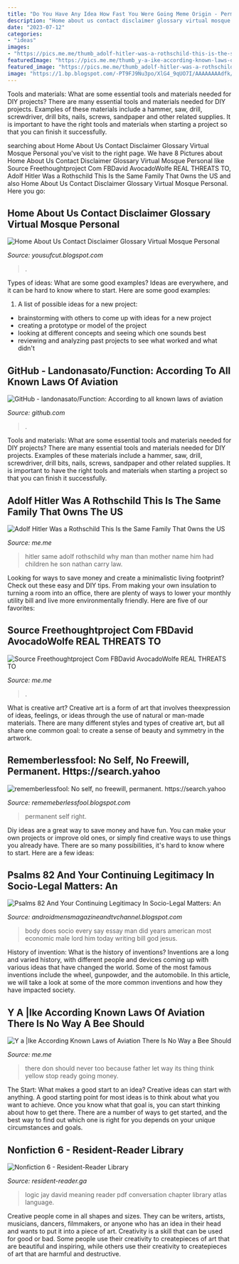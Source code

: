 ```yaml
---
title: "Do You Have Any Idea How Fast You Were Going Meme Origin - Permanent Self Right"
description: "Home about us contact disclaimer glossary virtual mosque personal"
date: "2023-07-12"
categories:
- "ideas"
images:
- "https://pics.me.me/thumb_adolf-hitler-was-a-rothschild-this-is-the-same-family-7752664.png"
featuredImage: "https://pics.me.me/thumb_y-a-ike-according-known-laws-of-aviation-there-is-57111182.png"
featured_image: "https://pics.me.me/thumb_adolf-hitler-was-a-rothschild-this-is-the-same-family-7752664.png"
image: "https://1.bp.blogspot.com/-PT9FJ9Nu3po/XlG4_9qUO7I/AAAAAAAAdfk/eRkxERO0sBgk73l9n5GtCBERlh1gh1F5ACLcBGAsYHQ/s1600/Untitled772.png"
---
```



Tools and materials: What are some essential tools and materials needed for DIY projects?
There are many essential tools and materials needed for DIY projects. Examples of these materials include a hammer, saw, drill, screwdriver, drill bits, nails, screws, sandpaper and other related supplies. It is important to have the right tools and materials when starting a project so that you can finish it successfully.

	

		
searching about Home About Us Contact Disclaimer Glossary Virtual Mosque Personal you've visit to the right page. We have 8 Pictures about Home About Us Contact Disclaimer Glossary Virtual Mosque Personal like Source Freethoughtproject Com FBDavid AvocadoWolfe REAL THREATS TO, Adolf Hitler Was a Rothschild This Is the Same Family That 0wns the US and also Home About Us Contact Disclaimer Glossary Virtual Mosque Personal. Here you go:
		
    
## Home About Us Contact Disclaimer Glossary Virtual Mosque Personal

<img loading=lazy src="https://i.ytimg.com/vi/Hls-cIdrpFM/0.jpg" onerror="this.onerror=null;this.src='https://tse2.mm.bing.net/th?id=OIP.w-i-ANFY26Qu4yf7igAK4gHaFj&amp;pid=15.1';" alt="Home About Us Contact Disclaimer Glossary Virtual Mosque Personal">

_Source: yousufcut.blogspot.com_

>. 

	

Types of ideas: What are some good examples?
Ideas are everywhere, and it can be hard to know where to start. Here are some good examples:
1. A list of possible ideas for a new project: 
- brainstorming with others to come up with ideas for a new project 
- creating a prototype or model of the project 
- looking at different concepts and seeing which one sounds best 
- reviewing and analyzing past projects to see what worked and what didn't 

    
## GitHub - Landonasato/Function: According To All Known Laws Of Aviation

<img loading=lazy src="https://avatars.githubusercontent.com/u/32941965?s=400&amp;v=4" onerror="this.onerror=null;this.src='https://tse3.mm.bing.net/th?id=OIP.4C3Tm9N2e3ERipTTONBXwAAAAA&amp;pid=15.1';" alt="GitHub - landonasato/Function: According to all known laws of aviation">

_Source: github.com_

>. 

	

Tools and materials: What are some essential tools and materials needed for DIY projects?
There are many essential tools and materials needed for DIY projects. Examples of these materials include a hammer, saw, drill, screwdriver, drill bits, nails, screws, sandpaper and other related supplies. It is important to have the right tools and materials when starting a project so that you can finish it successfully.

    
## Adolf Hitler Was A Rothschild This Is The Same Family That 0wns The US

<img loading=lazy src="https://pics.me.me/thumb_adolf-hitler-was-a-rothschild-this-is-the-same-family-7752664.png" onerror="this.onerror=null;this.src='https://tse3.mm.bing.net/th?id=OIP.0lB5UZMHfrdwgiYl2IPG9AAAAA&amp;pid=15.1';" alt="Adolf Hitler Was a Rothschild This Is the Same Family That 0wns the US">

_Source: me.me_

>hitler same adolf rothschild why man than mother name him had children he son nathan carry law. 

	

Looking for ways to save money and create a minimalistic living footprint? Check out these easy and DIY tips. From making your own insulation to turning a room into an office, there are plenty of ways to lower your monthly utility bill and live more environmentally friendly. Here are five of our favorites: 

    
## Source Freethoughtproject Com FBDavid AvocadoWolfe REAL THREATS TO

<img loading=lazy src="https://pics.me.me/thumb_source-freethoughtproject-com-fb-david-avocadowolfe-real-threats-to-humanity-henry-7318284.png" onerror="this.onerror=null;this.src='https://tse2.mm.bing.net/th?id=OIP.DN4N_AH0ZPdV4-v56NDgTAAAAA&amp;pid=15.1';" alt="Source Freethoughtproject Com FBDavid AvocadoWolfe REAL THREATS TO">

_Source: me.me_

>. 

	

What is creative art?
Creative art is a form of art that involves theexpression of ideas, feelings, or ideas through the use of natural or man-made materials. There are many different styles and types of creative art, but all share one common goal: to create a sense of beauty and symmetry in the artwork.

    
## Rememberlessfool: No Self, No Freewill, Permanent. Https://search.yahoo

<img loading=lazy src="https://1.bp.blogspot.com/-PT9FJ9Nu3po/XlG4_9qUO7I/AAAAAAAAdfk/eRkxERO0sBgk73l9n5GtCBERlh1gh1F5ACLcBGAsYHQ/s1600/Untitled772.png" onerror="this.onerror=null;this.src='https://tse2.mm.bing.net/th?id=OIP.tX-By4Xz_cJbqD5HH5LqPQHaEK&amp;pid=15.1';" alt="rememberlessfool: No self, no freewill, permanent. https://search.yahoo">

_Source: rememeberlessfool.blogspot.com_

>permanent self right. 

	

Diy ideas are a great way to save money and have fun. You can make your own projects or improve old ones, or simply find creative ways to use things you already have. There are so many possibilities, it's hard to know where to start. Here are a few ideas:

    
## Psalms 82 And Your Continuing Legitimacy In Socio-Legal Matters: An

<img loading=lazy src="https://3.bp.blogspot.com/-HX0l0H94V-Y/WA1uX5l8DoI/AAAAAAAAGNA/7As0RWuKZOwUpiVWHxeYa6zSt22HCys-gCLcB/s1600/10514573_10205166752554557_4373560819807459507_n.jpg" onerror="this.onerror=null;this.src='https://tse4.mm.bing.net/th?id=OIP.x9WNBBzrp7NViKfXb6QeyAAAAA&amp;pid=15.1';" alt="Psalms 82 And Your Continuing Legitimacy In Socio-Legal Matters: An">

_Source: androidmensmagazineandtvchannel.blogspot.com_

>body does socio every say essay man did years american most economic male lord him today writing bill god jesus. 

	

History of invention: What is the history of inventions?
Inventions are a long and varied history, with different people and devices coming up with various ideas that have changed the world. Some of the most famous inventions include the wheel, gunpowder, and the automobile. In this article, we will take a look at some of the more common inventions and how they have impacted society.

    
## Y A |Ike According Known Laws Of Aviation There Is No Way A Bee Should

<img loading=lazy src="https://pics.me.me/thumb_y-a-ike-according-known-laws-of-aviation-there-is-57111182.png" onerror="this.onerror=null;this.src='https://tse1.mm.bing.net/th?id=OIP.TZqBHIcrLlovAzAYA--2zQAAAA&amp;pid=15.1';" alt="Y a |Ike According Known Laws of Aviation There Is No Way a Bee Should">

_Source: me.me_

>there don should never too because father let way its thing think yellow stop ready going money. 

	

The Start: What makes a good start to an idea?
Creative ideas can start with anything. A good starting point for most ideas is to think about what you want to achieve. Once you know what that goal is, you can start thinking about how to get there. There are a number of ways to get started, and the best way to find out which one is right for you depends on your unique circumstances and goals.

    
## Nonfiction 6 - Resident-Reader Library

<img loading=lazy src="https://images-na.ssl-images-amazon.com/images/I/41FcuZEk3JL._SX327_BO1,204,203,200_.jpg" onerror="this.onerror=null;this.src='https://tse4.mm.bing.net/th?id=OIP.xFrmTZdYc-h_OWiki4tK2AAAAA&amp;pid=15.1';" alt="Nonfiction 6 - Resident-Reader Library">

_Source: resident-reader.ga_

>logic jay david meaning reader pdf conversation chapter library atlas language. 

	

Creative people come in all shapes and sizes. They can be writers, artists, musicians, dancers, filmmakers, or anyone who has an idea in their head and wants to put it into a piece of art. Creativity is a skill that can be used for good or bad. Some people use their creativity to createpieces of art that are beautiful and inspiring, while others use their creativity to createpieces of art that are harmful and destructive.

